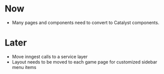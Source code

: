 # Now

- Many pages and components need to convert to Catalyst components.

# Later

- Move inngest calls to a service layer
- Layout needs to be moved to each game page for customized sidebar menu items
